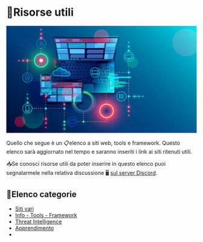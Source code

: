 # 📝Risorse utili

![image](images/proxy-image.jpg)

Quello che segue è un 📋elenco a siti web, tools e framework. Questo elenco sarà aggiornato nel tempo e saranno inseriti i link ai siti ritenuti utili.

📥Se conosci risorse utili da poter inserire in questo elenco puoi segnalarmele nella relativa discussione 🖥 [sul server Discord](https://discord.com/channels/1172829172675133471/1186054636210229248).

## 📌Elenco categorie

* [Siti vari](various.md)
* [Info - Tools - Framework](info_tools.md)
* [Threat Intelligence](threat_intelligence.md)
* [Apprendimento](learning.md)
* 
